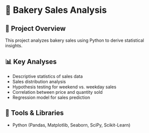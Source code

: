# 🍞 Bakery Sales Analysis

## 📌 Project Overview
This project analyzes bakery sales using Python to derive statistical insights.

## 📊 Key Analyses
- Descriptive statistics of sales data
- Sales distribution analysis
- Hypothesis testing for weekend vs. weekday sales
- Correlation between price and quantity sold
- Regression model for sales prediction

## 🔧 Tools & Libraries
- Python (Pandas, Matplotlib, Seaborn, SciPy, Scikit-Learn)
